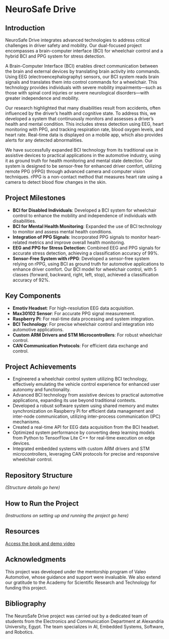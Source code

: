 # NeuroSafe Drive

## Introduction

NeuroSafe Drive integrates advanced technologies to address critical challenges in driver safety and mobility. Our dual-focused project encompasses a brain-computer interface (BCI) for wheelchair control and a hybrid BCI and PPG system for stress detection.

A Brain-Computer Interface (BCI) enables direct communication between the brain and external devices by translating brain activity into commands. Using EEG (electroencephalography) sensors, our BCI system reads brain signals and translates them into control commands for a wheelchair. This technology provides individuals with severe mobility impairments—such as those with spinal cord injuries or severe neurological disorders—with greater independence and mobility.

Our research highlighted that many disabilities result from accidents, often influenced by the driver’s health and cognitive state. To address this, we developed a system that continuously monitors and assesses a driver’s health and mental condition. This includes stress detection using EEG, heart monitoring with PPG, and tracking respiration rate, blood oxygen levels, and heart rate. Real-time data is displayed on a mobile app, which also provides alerts for any detected abnormalities.

We have successfully expanded BCI technology from its traditional use in assistive devices to practical applications in the automotive industry, using it as ground truth for health monitoring and mental state detection. Our system is designed to be sensor-free for enhanced driver comfort, utilizing remote PPG (rPPG) through advanced camera and computer vision techniques. rPPG is a non-contact method that measures heart rate using a camera to detect blood flow changes in the skin.

## Project Milestones

- **BCI for Disabled Individuals**: Developed a BCI system for wheelchair control to enhance the mobility and independence of individuals with disabilities.
- **BCI for Mental Health Monitoring**: Expanded the use of BCI technology to monitor and assess mental health conditions.
- **Integration of PPG Signals**: Incorporated PPG signals to monitor heart-related metrics and improve overall health monitoring.
- **EEG and PPG for Stress Detection**: Combined EEG and PPG signals for accurate stress detection, achieving a classification accuracy of 99%.
- **Sensor-Free System with rPPG**: Developed a sensor-free system relying on rPPG, using BCI as ground truth for automotive applications to enhance driver comfort. Our BCI model for wheelchair control, with 5 classes (forward, backward, right, left, stop), achieved a classification accuracy of 92%.

## Key Components

- **Emotiv Headset**: For high-resolution EEG data acquisition.
- **Max30102 Sensor**: For accurate PPG signal measurement.
- **Raspberry Pi**: For real-time data processing and system integration.
- **BCI Technology**: For precise wheelchair control and integration into automotive applications.
- **Custom ARM Drivers and STM Microcontrollers**: For robust wheelchair control.
- **CAN Communication Protocols**: For efficient data exchange and control.

## Project Achievements

- Engineered a wheelchair control system utilizing BCI technology, effectively emulating the vehicle control experience for enhanced user autonomy and functionality.
- Advanced BCI technology from assistive devices to practical automotive applications, expanding its use beyond traditional contexts.
- Developed a robust software system using shared memory and mutex synchronization on Raspberry Pi for efficient data management and inter-node communication, utilizing inter-process communication (IPC) mechanisms.
- Created a real-time API for EEG data acquisition from the BCI headset.
- Optimized system performance by converting deep learning models from Python to TensorFlow Lite C++ for real-time execution on edge devices.
- Integrated embedded systems with custom ARM drivers and STM microcontrollers, leveraging CAN protocols for precise and responsive wheelchair control.

## Repository Structure

*(Structure details go here)*

## How to Run the Project

*(Instructions on setting up and running the project go here)*

## Resources

[Access the book and demo video](https://drive.google.com/drive/folders/1SQYw4Wmmh6DEhTUPfxT3nn4LdtVrDM_i)

## Acknowledgments

This project was developed under the mentorship program of Valeo Automotive, whose guidance and support were invaluable. We also extend our gratitude to the Academy for Scientific Research and Technology for funding this project.

## Bibliography

The NeuroSafe Drive project was carried out by a dedicated team of students from the Electronics and Communication Department at Alexandria University, Egypt. The team specializes in AI, Embedded Systems, Software, and Robotics.

